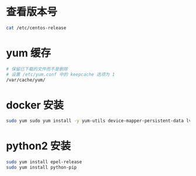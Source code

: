 # 查看版本号

```bash
cat /etc/centos-release
```

# yum 缓存

```bash
# 保留已下载的文件而不是删除
# 设置 /etc/yum.conf 中的 keepcache 选项为 1
/var/cache/yum/
```

# docker 安装

```bash
sudo yum sudo yum install -y yum-utils device-mapper-persistent-data lvm2
```

# python2 安装

```bash
sudo yum install epel-release
sudo yum install python-pip
```
